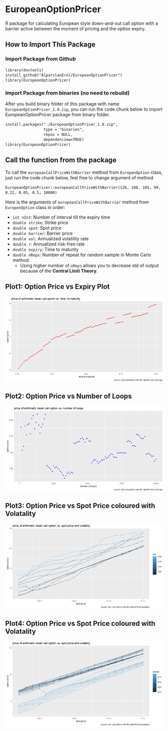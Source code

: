 # EuropeanOptionPricer
R package for calculating European style down-and-out call option with a barrier active between the moment of pricing and the option expiry.

## How to Import This Package

  ### Import Package from Github
  
```{r}
library(devtools)
install_github("AlparslanErol/EuropeanOptionPricer")
library(EuropeanOptionPricer)
```

  ### Import Package from binaries (no need to rebuild)
  After you build binary folder of this package with name ``EuropeanOptionPricer_1.0.zip``, 
  you can run the code chunk below to import EuropeanOptionPricer package from
  binary folder.
  
```{r}
install.packages("./EuropeanOptionPricer_1.0.zip",
                 type = "binaries",
                 repos = NULL,
                 dependenciew=TRUE)
library(EuropeanOptionPricer)
```  
    
## Call the function from the package
To call the ``europeanCallPriceWithBarrier`` method from ``EuropenOption`` class,
just run the code chunk below, feel free to change argument of method.
  
```{r}
EuropeanOptionPricer::europeanCallPriceWithBarrier(126, 100, 105, 99, 0.22, 0.05, 0.5, 10000)
``` 
    
Here is the arguments of ``europeanCallPriceWithBarrier`` method from ``EuropenOption`` class in order:

- ``int nInt``: Number of interval till the expiry time
- ``double strike``: Strike price
- ``double spot``: Spot price
- ``double barrier``: Barrier price
- ``double vol``: Annualized volatility rate
- ``double r``: Annualized risk-free rate
- ``double expiry``: Time to maturity
- ``double nReps``: Number of repeat for random sample in Monte Carlo method.
  * Using higher number of ``nReps`` allows you to decrease std of output because of the __Central Limit Theory__.
  

## Plot1: Option Price vs Expiry Plot
![img1](./templates/price-expiry.png)

## Plot2: Option Price vs Number of Loops
![img2](./templates/price-numbersofloops.png)

## Plot3: Option Price vs Spot Price coloured with Volatality
![img3](./templates/spot-vol.png)

## Plot4: Option Price vs Spot Price coloured with Volatality
![img4](./templates/spot-barrier.png)